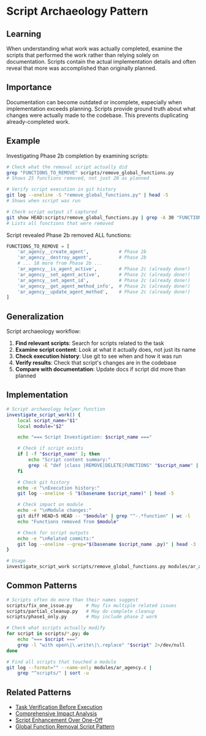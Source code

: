 # Script Archaeology Pattern

## Learning
When understanding what work was actually completed, examine the scripts that performed the work rather than relying solely on documentation. Scripts contain the actual implementation details and often reveal that more was accomplished than originally planned.

## Importance
Documentation can become outdated or incomplete, especially when implementation exceeds planning. Scripts provide ground truth about what changes were actually made to the codebase. This prevents duplicating already-completed work.

## Example
Investigating Phase 2b completion by examining scripts:
```bash
# Check what the removal script actually did
grep "FUNCTIONS_TO_REMOVE" scripts/remove_global_functions.py
# Shows 25 functions removed, not just 20 as planned

# Verify script execution in git history
git log --oneline -S "remove_global_functions.py" | head -5
# Shows when script was run

# Check script output if captured
git show HEAD:scripts/remove_global_functions.py | grep -A 30 "FUNCTIONS_TO_REMOVE"
# Lists all functions that were removed
```

Script revealed Phase 2b removed ALL functions:
```python
FUNCTIONS_TO_REMOVE = [
    'ar_agency__create_agent',           # Phase 2b
    'ar_agency__destroy_agent',          # Phase 2b
    # ... 18 more from Phase 2b ...
    'ar_agency__is_agent_active',        # Phase 2c (already done!)
    'ar_agency__set_agent_active',       # Phase 2c (already done!)
    'ar_agency__set_agent_id',           # Phase 2c (already done!)
    'ar_agency__get_agent_method_info',  # Phase 2c (already done!)
    'ar_agency__update_agent_method',    # Phase 2c (already done!)
]
```

## Generalization
Script archaeology workflow:
1. **Find relevant scripts**: Search for scripts related to the task
2. **Examine script content**: Look at what it actually does, not just its name
3. **Check execution history**: Use git to see when and how it was run
4. **Verify results**: Check that script's changes are in the codebase
5. **Compare with documentation**: Update docs if script did more than planned

## Implementation
```bash
# Script archaeology helper function
investigate_script_work() {
    local script_name="$1"
    local module="$2"

    echo "=== Script Investigation: $script_name ==="

    # Check if script exists
    if [ -f "$script_name" ]; then
        echo "Script content summary:"
        grep -E "def |class |REMOVE|DELETE|FUNCTIONS" "$script_name" | head -10
    fi

    # Check git history
    echo -e "\nExecution history:"
    git log --oneline -S "$(basename $script_name)" | head -5

    # Check impact on module
    echo -e "\nModule changes:"
    git diff HEAD~5 HEAD -- "$module" | grep "^-.*function" | wc -l
    echo "Functions removed from $module"

    # Check for script outputs
    echo -e "\nRelated commits:"
    git log --oneline --grep="$(basename $script_name .py)" | head -3
}

# Usage
investigate_script_work scripts/remove_global_functions.py modules/ar_agency.c
```

## Common Patterns
```bash
# Scripts often do more than their names suggest
scripts/fix_one_issue.py     # May fix multiple related issues
scripts/partial_cleanup.py   # May do complete cleanup
scripts/phase1_only.py       # May include phase 2 work

# Check what scripts actually modify
for script in scripts/*.py; do
    echo "=== $script ==="
    grep -l "with open\|\.write\|\.replace" "$script" 2>/dev/null
done

# Find all scripts that touched a module
git log --format="" --name-only modules/ar_agency.c |
    grep "^scripts/" | sort -u
```

## Related Patterns
- [Task Verification Before Execution](task-verification-before-execution.md)
- [Comprehensive Impact Analysis](comprehensive-impact-analysis.md)
- [Script Enhancement Over One-Off](script-enhancement-over-one-off.md)
- [Global Function Removal Script Pattern](global-function-removal-script-pattern.md)